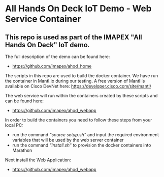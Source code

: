 # All Hands On Deck IoT Demo - Web Service Container
## This repo is used as part of the IMAPEX "All Hands On Deck" IoT demo.

The full description of the demo can be found here:
* https://github.com/imapex/ahod_home

The scripts in this repo are used to build the docker container. We have run the container in Mantl.io during our testing. A free version of Mantl is available on Cisco DevNet here: https://developer.cisco.com/site/mantl/

The web service will run within the containers created by these scripts and can be found here:
* https://github.com/imapex/ahod_webapp
 
In order to build the containers you need to follow these steps from your local PC:
* run the command *"source setup.sh"* and input the required environment variables that will be used by the web server container
* run the command *"install.sh"* to provision the docker containers into Marathon

Next install the Web Application:
* https://github.com/imapex/ahod_webapp
